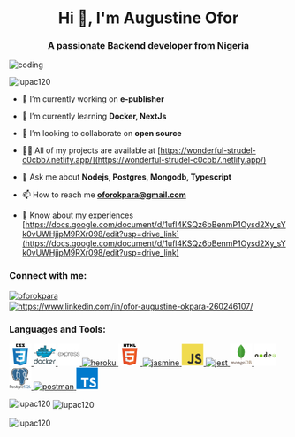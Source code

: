 <h1 align="center">Hi 👋, I'm Augustine Ofor</h1>
<h3 align="center">A passionate Backend developer from Nigeria</h3>
<img align="rigt" alt="coding" width="250" src="https://media3.giphy.com/media/xT9IgzoKnwFNmISR8I/giphy.gif"/>

<p align="left"> <img src="https://komarev.com/ghpvc/?username=iupac120&label=Profile%20views&color=0e75b6&style=flat" alt="iupac120" > </p>

- 🔭 I’m currently working on **e-publisher**

- 🌱 I’m currently learning **Docker, NextJs**

- 👯 I’m looking to collaborate on **open source**

- 👨‍💻 All of my projects are available at [https://wonderful-strudel-c0cbb7.netlify.app/](https://wonderful-strudel-c0cbb7.netlify.app/)

- 💬 Ask me about **Nodejs, Postgres, Mongodb, Typescript**

- 📫 How to reach me **oforokpara@gmail.com**

- 📄 Know about my experiences [https://docs.google.com/document/d/1ufl4KSQz6bBenmP1Oysd2Xy_sYk0vUWHjipM9RXr098/edit?usp=drive_link](https://docs.google.com/document/d/1ufl4KSQz6bBenmP1Oysd2Xy_sYk0vUWHjipM9RXr098/edit?usp=drive_link)

<h3 align="left">Connect with me:</h3>
<p align="left">
<a href="https://twitter.com/oforokpara" target="blank"><img align="center" src="https://raw.githubusercontent.com/rahuldkjain/github-profile-readme-generator/master/src/images/icons/Social/twitter.svg" alt="oforokpara" height="30" width="40" /></a>
<a href="https://linkedin.com/in/https://www.linkedin.com/in/ofor-augustine-okpara-260246107/" target="blank"><img align="center" src="https://raw.githubusercontent.com/rahuldkjain/github-profile-readme-generator/master/src/images/icons/Social/linked-in-alt.svg" alt="https://www.linkedin.com/in/ofor-augustine-okpara-260246107/" height="30" width="40" /></a>
</p>

<h3 align="left">Languages and Tools:</h3>
<p align="left"> <a href="https://www.w3schools.com/css/" target="_blank" rel="noreferrer"> <img src="https://raw.githubusercontent.com/devicons/devicon/master/icons/css3/css3-original-wordmark.svg" alt="css3" width="40" height="40"/> </a> <a href="https://www.docker.com/" target="_blank" rel="noreferrer"> <img src="https://raw.githubusercontent.com/devicons/devicon/master/icons/docker/docker-original-wordmark.svg" alt="docker" width="40" height="40"/> </a> <a href="https://expressjs.com" target="_blank" rel="noreferrer"> <img src="https://raw.githubusercontent.com/devicons/devicon/master/icons/express/express-original-wordmark.svg" alt="express" width="40" height="40"/> </a> <a href="https://heroku.com" target="_blank" rel="noreferrer"> <img src="https://www.vectorlogo.zone/logos/heroku/heroku-icon.svg" alt="heroku" width="40" height="40"/> </a> <a href="https://www.w3.org/html/" target="_blank" rel="noreferrer"> <img src="https://raw.githubusercontent.com/devicons/devicon/master/icons/html5/html5-original-wordmark.svg" alt="html5" width="40" height="40"/> </a> <a href="https://jasmine.github.io/" target="_blank" rel="noreferrer"> <img src="https://www.vectorlogo.zone/logos/jasmine/jasmine-icon.svg" alt="jasmine" width="40" height="40"/> </a> <a href="https://developer.mozilla.org/en-US/docs/Web/JavaScript" target="_blank" rel="noreferrer"> <img src="https://raw.githubusercontent.com/devicons/devicon/master/icons/javascript/javascript-original.svg" alt="javascript" width="40" height="40"/> </a> <a href="https://jestjs.io" target="_blank" rel="noreferrer"> <img src="https://www.vectorlogo.zone/logos/jestjsio/jestjsio-icon.svg" alt="jest" width="40" height="40"/> </a> <a href="https://www.mongodb.com/" target="_blank" rel="noreferrer"> <img src="https://raw.githubusercontent.com/devicons/devicon/master/icons/mongodb/mongodb-original-wordmark.svg" alt="mongodb" width="40" height="40"/> </a> <a href="https://nodejs.org" target="_blank" rel="noreferrer"> <img src="https://raw.githubusercontent.com/devicons/devicon/master/icons/nodejs/nodejs-original-wordmark.svg" alt="nodejs" width="40" height="40"/> </a> <a href="https://www.postgresql.org" target="_blank" rel="noreferrer"> <img src="https://raw.githubusercontent.com/devicons/devicon/master/icons/postgresql/postgresql-original-wordmark.svg" alt="postgresql" width="40" height="40"/> </a> <a href="https://postman.com" target="_blank" rel="noreferrer"> <img src="https://www.vectorlogo.zone/logos/getpostman/getpostman-icon.svg" alt="postman" width="40" height="40"/> </a> <a href="https://www.typescriptlang.org/" target="_blank" rel="noreferrer"> <img src="https://raw.githubusercontent.com/devicons/devicon/master/icons/typescript/typescript-original.svg" alt="typescript" width="40" height="40"/> </a> </p>

<p><img align="left" src="https://github-readme-stats.vercel.app/api/top-langs?username=iupac120&show_icons=true&locale=en&layout=compact" alt="iupac120" /></p>

<p>&nbsp;<img align="center" src="https://github-readme-stats.vercel.app/api?username=iupac120&show_icons=true&locale=en" alt="iupac120" /></p>

<p><img align="center" src="https://github-readme-streak-stats.herokuapp.com/?user=iupac120&" alt="iupac120" /></p>
